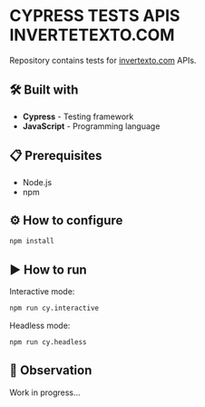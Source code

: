 # **CYPRESS TESTS APIS INVERTETEXTO.COM**
Repository contains tests for [invertexto.com](https://api.invertexto.com/) APIs.

## 🛠 Built with 
* **Cypress** - Testing framework
* **JavaScript** - Programming language

## 📋 Prerequisites
* Node.js
* npm

## ⚙ How to configure
```sh
npm install
```

## ▶ How to run
Interactive mode:
```sh
npm run cy.interactive
```

Headless mode:
```sh
npm run cy.headless
```

## 👀 Observation
Work in progress...